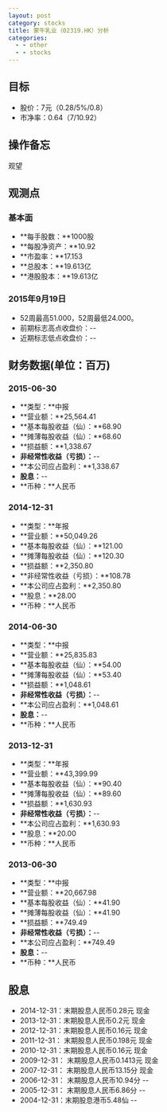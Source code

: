 ```yaml
---
layout: post
category: stocks
title: 蒙牛乳业（02319.HK）分析
categories:
  - - other
  - - stocks
---
```


## 目标 ##

- 股价：7元（0.28/5%/0.8）
- 市净率：0.64（7/10.92）

## 操作备忘 ##

观望

## 观测点 ##

### 基本面 ###

- **每手股数：**1000股
- **每股净资产：**10.92
- **市盈率：**17.153
- **总股本：**19.613亿
- **港股股本：**19.613亿

### 2015年9月19日 ###

- 52周最高51.000，52周最低24.000。
- 前期标志高点收盘价：--
- 近期标志低点收盘价：--

## 财务数据(单位：百万) ##

### 2015-06-30 ###

- **类型：**中报
- **营业额：**25,564.41
- **基本每股收益（仙）：**68.90
- **摊薄每股收益（仙）：**68.60
- **损益额：**1,338.67
- **非经常性收益（亏损）：**--
- **本公司应占盈利：**1,338.67
- **股息：**--
- **币种：**人民币

### 2014-12-31 ###

- **类型：**年报
- **营业额：**50,049.26
- **基本每股收益（仙）：**121.00
- **摊薄每股收益（仙）：**120.30
- **损益额：**2,350.80
- **非经常性收益（亏损）：**108.78
- **本公司应占盈利：**2,350.80
- **股息：**28.00
- **币种：**人民币

### 2014-06-30 ###

- **类型：**中报
- **营业额：**25,835.83
- **基本每股收益（仙）：**54.00
- **摊薄每股收益（仙）：**53.40
- **损益额：**1,048.61
- **非经常性收益（亏损）：**--
- **本公司应占盈利：**1,048.61
- **股息：**--
- **币种：**人民币

### 2013-12-31 ###

- **类型：**年报
- **营业额：**43,399.99
- **基本每股收益（仙）：**90.40
- **摊薄每股收益（仙）：**89.60
- **损益额：**1,630.93
- **非经常性收益（亏损）：**--
- **本公司应占盈利：**1,630.93
- **股息：**20.00
- **币种：**人民币

### 2013-06-30 ###

- **类型：**中报
- **营业额：**20,667.98
- **基本每股收益（仙）：**41.90
- **摊薄每股收益（仙）：**41.90
- **损益额：**749.49
- **非经常性收益（亏损）：**--
- **本公司应占盈利：**749.49
- **股息：**--
- **币种：**人民币

## 股息 ##

- 2014-12-31：末期股息人民币0.28元 现金
- 2013-12-31：末期股息人民币0.2元 现金
- 2012-12-31：末期股息人民币0.16元 现金
- 2011-12-31：	末期股息人民币0.198元 现金
- 2010-12-31：末期股息人民币0.16元 现金
- 2009-12-31：	末期股息人民币0.1413元 现金
- 2007-12-31：	末期股息人民币13.15分 现金
- 2006-12-31：	末期股息人民币10.94分 --
- 2005-12-31：	末期股息人民币6.86分 --
- 2004-12-31：末期股息港币5.48仙 --
